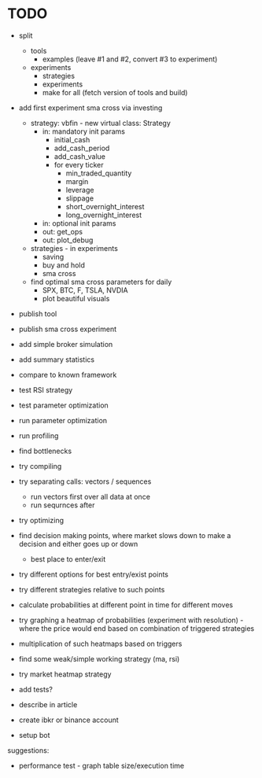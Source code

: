 # TODO

- split
  - tools
    - examples (leave #1 and #2, convert #3 to experiment)
  - experiments
    - strategies
    - experiments
    - make for all (fetch version of tools and build)
- add first experiment sma cross via investing
  - strategy: vbfin - new virtual class: Strategy
    - in: mandatory init params
      - initial_cash
      - add_cash_period
      - add_cash_value
      - for every ticker
        - min_traded_quantity
        - margin
        - leverage
        - slippage
        - short_overnight_interest
        - long_overnight_interest
    - in: optional init params
    - out: get_ops
    - out: plot_debug
  - strategies - in experiments
    - saving
    - buy and hold
    - sma cross
  - find optimal sma cross parameters for daily
    - SPX, BTC, F, TSLA, NVDIA
    - plot beautiful visuals

- publish tool
- publish sma cross experiment

- add simple broker simulation
- add summary statistics
- compare to known framework

- test RSI strategy
- test parameter optimization
- run parameter optimization

- run profiling
- find bottlenecks
- try compiling
- try separating calls: vectors / sequences
  - run vectors first over all data at once
  - run sequrnces after
- try optimizing

- find decision making points, where market slows down to make a decision
  and either goes up or down
  - best place to enter/exit
- try different options for best entry/exist points
- try different strategies relative to such points

- calculate probabilities at different point in time for different moves
- try graphing a heatmap of probabilities (experiment with resolution) -
  where the price would end based on combination of triggered strategies
- multiplication of such heatmaps based on triggers

- find some weak/simple working strategy (ma, rsi)

- try market heatmap strategy

- add tests?

- describe in article
- create ibkr or binance account
- setup bot

suggestions:

- performance test - graph table size/execution time
